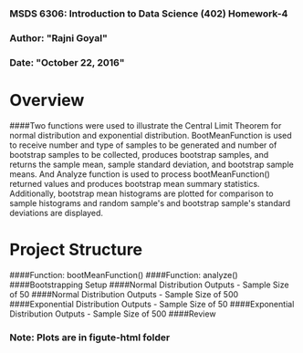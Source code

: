 ### MSDS 6306: Introduction to Data Science (402) Homework-4
### Author: "Rajni Goyal"
### Date: "October 22, 2016"

# Overview
####Two functions were used to illustrate the Central Limit Theorem for normal distribution and exponential distribution.
BootMeanFunction is used to receive number and type of samples to be generated and number of bootstrap samples to be collected, 
produces bootstrap samples, and returns the sample mean, sample standard deviation, and bootstrap sample means. 
And Analyze function is used to process bootMeanFunction() returned values and produces bootstrap mean summary statistics. 
Additionally, bootstrap mean histograms are plotted for comparison to sample histograms and random sample's and bootstrap sample's 
standard deviations are displayed.

# Project Structure

####Function: bootMeanFunction()
####Function: analyze()
####Bootstrapping Setup
####Normal Distribution Outputs - Sample Size of 50
####Normal Distribution Outputs - Sample Size of 500
####Exponential Distribution Outputs - Sample Size of 50
####Exponential Distribution Outputs - Sample Size of 500
####Review

### Note: Plots are in figute-html folder

